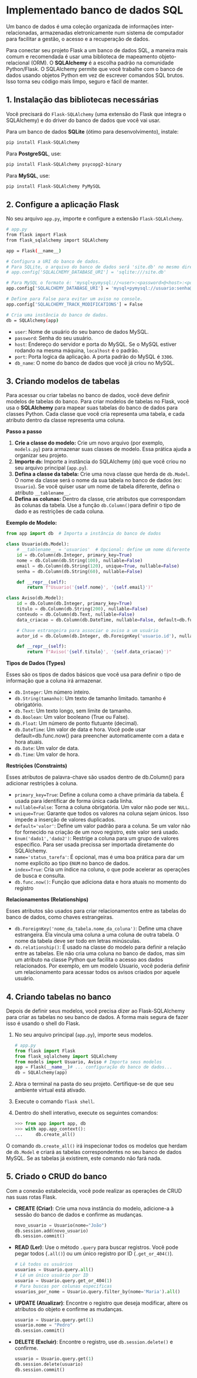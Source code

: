 # Implementado banco de dados SQL

Um banco de dados é uma coleção organizada de informações inter-relacionadas, armazenadas eletronicamente num sistema de computador para facilitar a gestão, o acesso e a recuperação de dados.

Para conectar seu projeto Flask a um banco de dados SQL, a maneira mais comum e recomendada é usar uma biblioteca de mapeamento objeto-relacional (ORM). O **SQLAlchemy** é a escolha padrão na comunidade Python/Flask. O SQLAlchemy permite que você trabalhe com o banco de dados usando objetos Python em vez de escrever comandos SQL brutos. Isso torna seu código mais limpo, seguro e fácil de manter.

## 1. Instalação das bibliotecas necessárias

Você precisará do `Flask-SQLAlchemy` (uma extensão do Flask que integra o SQLAlchemy) e do driver do banco de dados que você vai usar.

Para um banco de dados **SQLite** (ótimo para desenvolvimento), instale:

```bash
pip install Flask-SQLAlchemy
```

Para **PostgreSQL**, use:

```bash
pip install Flask-SQLAlchemy psycopg2-binary
```

Para **MySQL**, use:

```bash
pip install Flask-SQLAlchemy PyMySQL
```

## 2.  Configure a aplicação Flask

No seu arquivo `app.py`, importe e configure a extensão `Flask-SQLAlchemy`.

```bash
# app.py
from flask import Flask
from flask_sqlalchemy import SQLAlchemy

app = Flask(__name__)

# Configura a URI do banco de dados.
# Para SQLite, o arquivo do banco de dados será 'site.db' no mesmo diretório.
# app.config['SQLALCHEMY_DATABASE_URI'] = 'sqlite:///site.db'

# Para MySQL o formato é: 'mysql+pymysql://<user>:<password>@<host>:<port>/<db_name>'
app.config['SQLALCHEMY_DATABASE_URI'] = 'mysql+pymysql://usuario:senha@localhost:3306/nome_do_banco'

# Define para False para evitar um aviso no console.
app.config['SQLALCHEMY_TRACK_MODIFICATIONS'] = False

# Cria uma instância do banco de dados.
db = SQLAlchemy(app)
```

- `user`: Nome de usuário do seu banco de dados MySQL.
- `password`: Senha do seu usuário.
- `host`: Endereço do servidor e porta do MySQL. Se o MySQL estiver rodando na mesma máquina, `localhost` é o padrão.
- `port`: Porta logica da aplicação. A porta padrão do MySQL é `3306`.
- `db_name`: O nome do banco de dados que você já criou no MySQL.

## 3. Criando modelos de tabelas

Para acessar ou criar tabelas no banco de dados, você deve definir modelos de tabelas do banco. Para criar modelos de tabelas no Flask, você usa o **SQLAlchemy** para mapear suas tabelas do banco de dados para classes Python. Cada classe que você cria representa uma tabela, e cada atributo dentro da classe representa uma coluna.

**Passo a passo**

1. **Crie a classe do modelo:** Crie um novo arquivo (por exemplo, `models.py`) para armazenar suas classes de modelo. Essa prática ajuda a organizar seu projeto.
2. **Importe `db`:** Importe a instância do SQLAlchemy (`db`) que você criou no seu arquivo principal (`app.py`).
3. **Defina a classe da tabela:** Crie uma nova classe que herda de `db.Model`. O nome da classe será o nome da sua tabela no banco de dados (ex: `Usuario`). Se você quiser usar um nome de tabela diferente, defina o atributo `__tablename__`.
4. **Defina as colunas:** Dentro da classe, crie atributos que correspondam às colunas da tabela. Use a função `db.Column()`para definir o tipo de dado e as restrições de cada coluna.

**Exemplo de Modelo:**

```python
from app import db  # Importa a instância do banco de dados

class Usuario(db.Model):
    # __tablename__ = 'usuarios'  # Opcional: define um nome diferente para a tabela
    id = db.Column(db.Integer, primary_key=True)
    nome = db.Column(db.String(100), nullable=False)
    email = db.Column(db.String(120), unique=True, nullable=False)
    senha = db.Column(db.String(60), nullable=False)

    def __repr__(self):
        return f"Usuario('{self.nome}', '{self.email}')"

class Aviso(db.Model):
    id = db.Column(db.Integer, primary_key=True)
    titulo = db.Column(db.String(200), nullable=False)
    conteudo = db.Column(db.Text, nullable=False)
    data_criacao = db.Column(db.DateTime, nullable=False, default=db.func.now())

    # Chave estrangeira para associar o aviso a um usuário
    autor_id = db.Column(db.Integer, db.ForeignKey('usuario.id'), nullable=False)

    def __repr__(self):
        return f"Aviso('{self.titulo}', '{self.data_criacao}')"
```

**Tipos de Dados (Types)**

Esses são os tipos de dados básicos que você usa para definir o tipo de informação que a coluna irá armazenar.

- ```db.Integer```: Um número inteiro.
- ```db.String(tamanho)```: Um texto de tamanho limitado. tamanho é obrigatório.
- ```db.Text```: Um texto longo, sem limite de tamanho.
- ```db.Boolean```: Um valor booleano (True ou False).
- ```db.Float```: Um número de ponto flutuante (decimal).
- ```db.DateTime```: Um valor de data e hora. Você pode usar default=db.func.now() para preencher automaticamente com a data e hora atuais.
- ```db.Date```: Um valor de data.
- ```db.Time```: Um valor de hora.
  
**Restrições (Constraints)**

Esses atributos de palavra-chave são usados dentro de db.Column() para adicionar restrições à coluna.
- ```primary_key=True```: Define a coluna como a chave primária da tabela. É usada para identificar de forma única cada linha.
- ```nullable=False```: Torna a coluna obrigatória. Um valor não pode ser ```NULL```.
- ```unique=True```: Garante que todos os valores na coluna sejam únicos. Isso impede a inserção de valores duplicados.
- ```default='valor'```: Define um valor padrão para a coluna. Se um valor não for fornecido na criação de um novo registro, este valor será usado.
- ```Enum('dado1','dado2')```: Restrige a coluna para um grupo de valores especifico. Para ser usada precissa ser importada diretamente do SQLAlchemy.
- ```name='status_tarefa'```: É opcional, mas é uma boa prática para dar um nome explícito ao tipo ```ENUM``` no banco de dados.
- ```index=True```: Cria um índice na coluna, o que pode acelerar as operações de busca e consulta.
- ```db.func.now()```: Função que adiciona data e hora atuais no momento do registro

**Relacionamentos (Relationships)**

Esses atributos são usados para criar relacionamentos entre as tabelas do banco de dados, como chaves estrangeiras.

- ```db.ForeignKey('nome_da_tabela.nome_da_coluna')```: Define uma chave estrangeira. Ela vincula uma coluna a uma coluna de outra tabela. O nome da tabela deve ser todo em letras minúsculas.
- ```db.relationship()```: É usado na classe do modelo para definir a relação entre as tabelas. Ele não cria uma coluna no banco de dados, mas sim um atributo na classe Python que facilita o acesso aos dados relacionados. Por exemplo, em um modelo Usuario, você poderia definir um relacionamento para acessar todos os avisos criados por aquele usuário.

## 4. Criando tabelas no banco

Depois de definir seus modelos, você precisa dizer ao Flask-SQLAlchemy para criar as tabelas no seu banco de dados. A forma mais segura de fazer isso é usando o shell do Flask.

1. No seu arquivo principal (`app.py`), importe seus modelos.
    
    ```python
    # app.py
    from flask import Flask
    from flask_sqlalchemy import SQLAlchemy
    from models import Usuario, Aviso # Importa seus modelos
    app = Flask(__name__)# ... configuração do banco de dados...
    db = SQLAlchemy(app)
    ```
    
2. Abra o terminal na pasta do seu projeto. Certifique-se de que seu ambiente virtual está ativado.
3. Execute o comando `flask shell`.
4. Dentro do shell interativo, execute os seguintes comandos:
    ```python
    >>> from app import app, db
    >>> with app.app_context():
    ...     db.create_all()
    ```

O comando `db.create_all()` irá inspecionar todos os modelos que herdam de `db.Model` e criará as tabelas correspondentes no seu banco de dados MySQL. Se as tabelas já existirem, este comando não fará nada.

## 5. Criado o CRUD do banco

Com a conexão estabelecida, você pode realizar as operações de CRUD nas suas rotas Flask.

- **CREATE (Criar)**: Crie uma nova instância do modelo, adicione-a à sessão do banco de dados e confirme as mudanças.
    
    ```python
    novo_usuario = Usuario(nome="João")
    db.session.add(novo_usuario)
    db.session.commit()
    ```
    
- **READ (Ler)**: Use o método `.query` para buscar registros. Você pode pegar todos (`.all()`) ou um único registro por ID (`.get_or_404()`).
    
    ```python
    # Lê todos os usuários
    usuarios = Usuario.query.all()
    # Lê um único usuário por ID
    usuario = Usuario.query.get_or_404(1)
    # Para buscas por colunas específicas
    usuarios_por_nome = Usuario.query.filter_by(nome='Maria').all()
    ```
    
- **UPDATE (Atualizar)**: Encontre o registro que deseja modificar, altere os atributos do objeto e confirme as mudanças.
    
    ```python
    usuario = Usuario.query.get(1)
    usuario.nome = "Pedro"
    db.session.commit()
    ```
    
- **DELETE (Excluir)**: Encontre o registro, use `db.session.delete()` e confirme.
    ```python
    usuario = Usuario.query.get(1)
    db.session.delete(usuario)
    db.session.commit()
    ```

